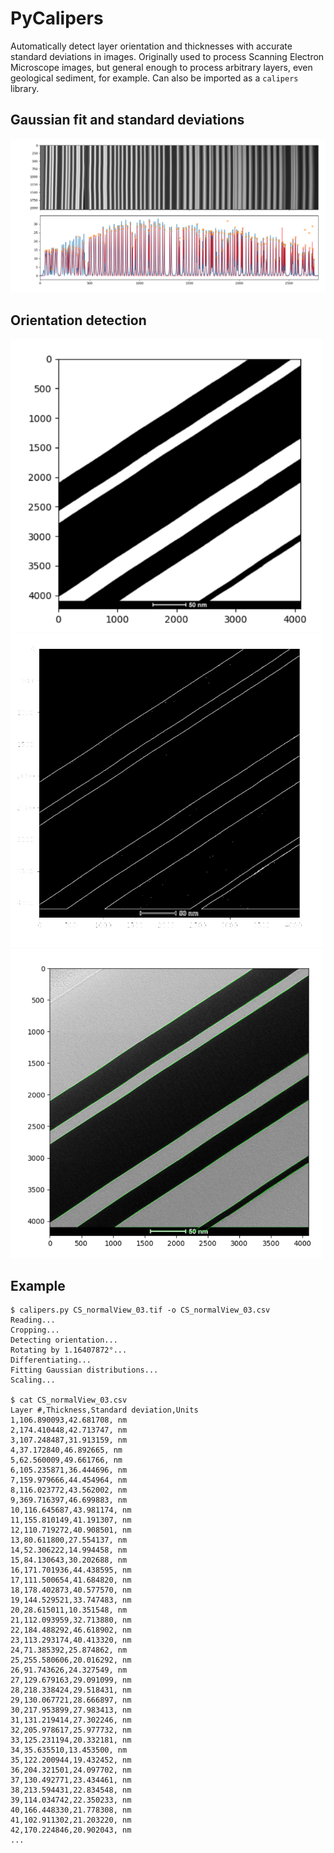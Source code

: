 # PyCalipers
Automatically detect layer orientation and thicknesses with accurate standard deviations in images. Originally used to process Scanning Electron Microscope images, but general enough to process arbitrary layers, even geological sediment, for example. Can also be imported as a `calipers` library.

## Gaussian fit and standard deviations

![CS_normalView_03.tif](https://raw.githubusercontent.com/wi11dey/PyCalipers/master/CS_normalView_03_fit.png)

## Orientation detection

<img src="https://raw.githubusercontent.com/wi11dey/PyCalipers/master/image7.png" width="500" /><img src="https://raw.githubusercontent.com/wi11dey/PyCalipers/master/image8.png" width="500" /><img src="https://raw.githubusercontent.com/wi11dey/PyCalipers/master/image11.png" width="500" />

## Example
```
$ calipers.py CS_normalView_03.tif -o CS_normalView_03.csv
Reading...
Cropping...
Detecting orientation...
Rotating by 1.16407872°...
Differentiating...
Fitting Gaussian distributions...
Scaling...

$ cat CS_normalView_03.csv
Layer #,Thickness,Standard deviation,Units
1,106.890093,42.681708, nm
2,174.410448,42.713747, nm
3,107.248487,31.913159, nm
4,37.172840,46.892665, nm
5,62.560009,49.661766, nm
6,105.235871,36.444696, nm
7,159.979666,44.454964, nm
8,116.023772,43.562002, nm
9,369.716397,46.699883, nm
10,116.645687,43.981174, nm
11,155.810149,41.191307, nm
12,110.719272,40.908501, nm
13,80.611800,27.554137, nm
14,52.306222,14.994458, nm
15,84.130643,30.202688, nm
16,171.701936,44.438595, nm
17,111.500654,41.684820, nm
18,178.402873,40.577570, nm
19,144.529521,33.747483, nm
20,28.615011,10.351548, nm
21,112.093959,32.713880, nm
22,184.488292,46.618902, nm
23,113.293174,40.413320, nm
24,71.385392,25.874862, nm
25,255.580606,20.016292, nm
26,91.743626,24.327549, nm
27,129.679163,29.091099, nm
28,218.338424,29.518431, nm
29,130.067721,28.666897, nm
30,217.953899,27.983413, nm
31,131.219414,27.302246, nm
32,205.978617,25.977732, nm
33,125.231194,20.332181, nm
34,35.635510,13.453500, nm
35,122.200944,19.432452, nm
36,204.321501,24.097702, nm
37,130.492771,23.434461, nm
38,213.594431,22.834548, nm
39,114.034742,22.350233, nm
40,166.448330,21.778308, nm
41,102.911302,21.203220, nm
42,170.224846,20.902043, nm
...
```
